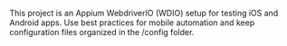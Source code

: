 <!-- Use this file to provide workspace-specific custom instructions to Copilot. For more details, visit https://code.visualstudio.com/docs/copilot/copilot-customization#_use-a-githubcopilotinstructionsmd-file -->

This project is an Appium WebdriverIO (WDIO) setup for testing iOS and Android apps. Use best practices for mobile automation and keep configuration files organized in the /config folder.
